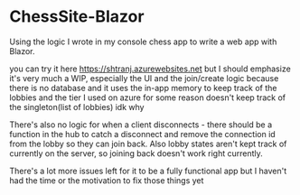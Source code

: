# ChessSite-Blazor

Using the logic I wrote in my console chess app to write a web app with Blazor.

you can try it here https://shtranj.azurewebsites.net but I should emphasize it's very much a WIP, especially the UI and the join/create logic because there is no database and it uses the in-app memory to keep track of the lobbies and the tier I used on azure for some reason doesn't keep track of the singleton(list of lobbies) idk why

There's also no logic for when a client disconnects - there should be a function in the hub to catch a disconnect and remove the connection id from the lobby so they can join back. Also lobby states aren't kept track of currently on the server, so joining back doesn't work right currently. 

There's a lot more issues left for it to be a fully functional app but I haven't had the time or the motivation to fix those things yet
